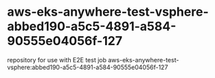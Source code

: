 # aws-eks-anywhere-test-vsphere-abbed190-a5c5-4891-a584-90555e04056f-127
repository for use with E2E test job aws-eks-anywhere-test-vsphere:abbed190-a5c5-4891-a584-90555e04056f-127
